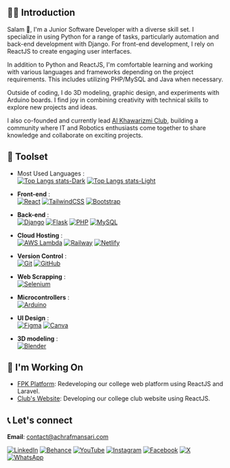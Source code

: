 ## 👨‍💼 Introduction

Salam 👋, I'm a Junior Software Developer with a diverse skill set. I specialize in using Python for a range of tasks, particularly automation and back-end development with Django. For front-end development, I rely on ReactJS to create engaging user interfaces.

In addition to Python and ReactJS, I'm comfortable learning and working with various languages and frameworks depending on the project requirements. This includes utilizing PHP/MySQL and Java when necessary.

Outside of coding, I do 3D modeling, graphic design, and experiments with Arduino boards. I find joy in combining creativity with technical skills to explore new projects and ideas.

I also co-founded and currently lead [Al Khawarizmi Club](https://github.com/alkhawarizmiclub), building a community where IT and Robotics enthusiasts come together to share knowledge and collaborate on exciting projects.



## 🧰 Toolset
- Most Used Languages : <br/>
[![Top Langs stats-Dark](https://github-readme-stats.vercel.app/api/top-langs/?username=itsachrafmansari&layout=compact&langs_count=20&hide_title=true&theme=transparent&hide_border=true&text_color=ffffff#gh-dark-mode-only)](https://github.com/itsachrafmansari#gh-dark-mode-only)
[![Top Langs stats-Light](https://github-readme-stats.vercel.app/api/top-langs/?username=itsachrafmansari&layout=compact&langs_count=20&hide_title=true&theme=transparent&hide_border=true&text_color=111111#gh-light-mode-only)](https://github.com/itsachrafmansari#gh-light-mode-only)

- **Front-end** : <br/>
    [![React](https://img.shields.io/badge/-React-61DAFB?logo=react&logoColor=black&style=for-the-badge)](#)
    [![TailwindCSS](https://img.shields.io/badge/-TailwindCSS-38B2AC?logo=tailwindcss&logoColor=white&style=for-the-badge)](#)
    [![Bootstrap](https://img.shields.io/badge/-Bootstrap-7952B3?logo=bootstrap&logoColor=white&style=for-the-badge)](#)

- **Back-end** : <br/>
    [![Django](https://img.shields.io/badge/-Django-092E20?logo=django&logoColor=white&style=for-the-badge)](#)
    [![Flask](https://img.shields.io/badge/-Flask-000000?logo=flask&logoColor=white&style=for-the-badge)](#)
    [![PHP](https://img.shields.io/badge/-PHP-777BB4?logo=php&logoColor=white&style=for-the-badge)](#)
    [![MySQL](https://img.shields.io/badge/-MySQL-4479A1?logo=mysql&logoColor=white&style=for-the-badge)](#)

- **Cloud Hosting** : <br/>
    [![AWS Lambda](https://img.shields.io/badge/-AWS_Lambda-FF9900?logo=amazonaws&logoColor=white&style=for-the-badge)](#)
    [![Railway](https://img.shields.io/badge/-Railway-0B0D11?logo=railway&logoColor=white&style=for-the-badge)](#)
    [![Netlify](https://img.shields.io/badge/-Netlify-00C7B7?logo=netlify&logoColor=white&style=for-the-badge)](#)

- **Version Control** : <br/>
    [![Git](https://img.shields.io/badge/-Git-F05032?logo=git&logoColor=white&style=for-the-badge)](#)
    [![GitHub](https://img.shields.io/badge/-GitHub-181717?logo=github&logoColor=white&style=for-the-badge)](#)

- **Web Scrapping** : <br/>
    [![Selenium](https://img.shields.io/badge/-Selenium-43B02A?logo=selenium&logoColor=white&style=for-the-badge)](#)

- **Microcontrollers** : <br/>
    [![Arduino](https://img.shields.io/badge/-Arduino-00979D?logo=arduino&logoColor=white&style=for-the-badge)](#)

- **UI Design** : <br/>
    [![Figma](https://img.shields.io/badge/-Figma-F24E1E?logo=figma&logoColor=white&style=for-the-badge)](#)
    [![Canva](https://img.shields.io/badge/-Canva-00C4CC?logo=canva&logoColor=white&style=for-the-badge)](#)

- **3D modeling** : <br/>
    [![Blender](https://img.shields.io/badge/-Blender-F5792A?logo=blender&logoColor=white&style=for-the-badge)](#)



## 🚧 I'm Working On
- [FPK Platform](https://github.com/alkhawarizmiclub/fpk_platform): Redeveloping our college web platform using ReactJS and Laravel.
- [Club's Website](https://github.com/alkhawarizmiclub/alkhawarizmiclub.github.io): Developing our college club website using ReactJS.



## 📞 Let's connect
**Email**: [contact@achrafmansari.com](mailto:contact@achrafmansari.com)
  
[![LinkedIn](https://img.shields.io/badge/-LinkedIn-0A66C2?logo=linkedin&logoColor=white&style=for-the-badge)](https://www.linkedin.com/in/itsachrafmansari)
[![Behance](https://img.shields.io/badge/-Behance-1769FF?logo=behance&logoColor=white&style=for-the-badge)](https://www.behance.net/itsachrafmansari)
[![YouTube](https://img.shields.io/badge/-YouTube-FF0000?logo=youtube&logoColor=white&style=for-the-badge)](https://www.youtube.com/c/itsachrafmansari?sub_confirmation=1)
[![Instagram](https://img.shields.io/badge/-Instagram-E4405F?logo=instagram&logoColor=white&style=for-the-badge)](https://www.instagram.com/itsachrafmansari)
[![Facebook](https://img.shields.io/badge/-Facebook-0866FF?logo=facebook&logoColor=white&style=for-the-badge)](https://www.facebook.com/itsachrafmansari)
[![X](https://img.shields.io/badge/-Twitter-1DA1F2?logo=x&logoColor=white&style=for-the-badge)](https://twitter.com/MansariAchraf)
[![WhatsApp](https://img.shields.io/badge/-whatsapp-25D366?logo=whatsapp&logoColor=white&style=for-the-badge)](https://wa.me/message/Q7BKINQ7EMBPE1)
